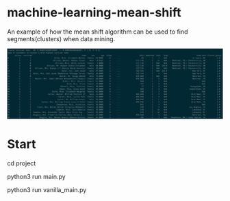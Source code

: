 # machine-learning-mean-shift
An example of how the mean shift algorithm can be used to find segments(clusters) when data mining.
<p align="center">
  <img src="/screenshots/main.png" width="700" title="Linear regression">
</p>

# Start
cd project

python3 run main.py

python3 run vanilla_main.py
